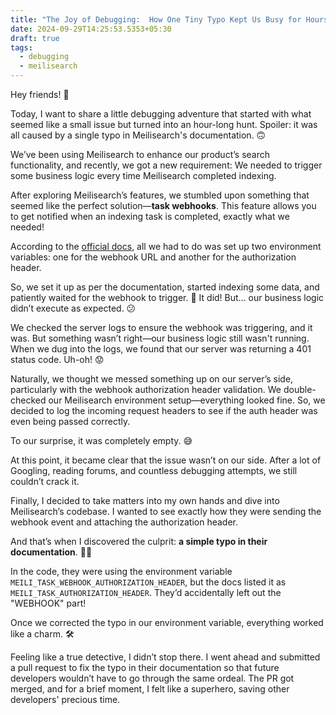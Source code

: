 ```yaml
---
title: "The Joy of Debugging:  How One Tiny Typo Kept Us Busy for Hours"
date: 2024-09-29T14:25:53.5353+05:30
draft: true
tags:
  - debugging
  - meilisearch
---
```


Hey friends! 👋

Today, I want to share a little debugging adventure that started with what seemed like a small issue but turned into an hour-long hunt. Spoiler: it was all caused by a single typo in Meilisearch's documentation. 🙃

We’ve been using Meilisearch to enhance our product’s search functionality, and recently, we got a new requirement: We needed to trigger some business logic every time Meilisearch completed indexing.

After exploring Meilisearch’s features, we stumbled upon something that seemed like the perfect solution—**task webhooks**. This feature allows you to get notified when an indexing task is completed, exactly what we needed!

According to the [official docs](https://www.meilisearch.com/docs/learn/self_hosted/configure_meilisearch_at_launch), all we had to do was set up two environment variables: one for the webhook URL and another for the authorization header.


So, we set it up as per the documentation, started indexing some data, and patiently waited for the webhook to trigger. 🎉 It did! But... our business logic didn’t execute as expected. 😕

We checked the server logs to ensure the webhook was triggering, and it was. But something wasn’t right—our business logic still wasn't running. When we dug into the logs, we found that our server was returning a 401 status code. Uh-oh! 😟

Naturally, we thought we messed something up on our server’s side, particularly with the webhook authorization header validation. We double-checked our Meilisearch environment setup—everything looked fine. So, we decided to log the incoming request headers to see if the auth header was even being passed correctly.

To our surprise, it was completely empty. 😅

At this point, it became clear that the issue wasn’t on our side. After a lot of Googling, reading forums, and countless debugging attempts, we still couldn’t crack it.

Finally, I decided to take matters into my own hands and dive into Meilisearch’s codebase. I wanted to see exactly how they were sending the webhook event and attaching the authorization header.

And that’s when I discovered the culprit: **a simple typo in their documentation**. 🤦‍♂️

In the code, they were using the environment variable `MEILI_TASK_WEBHOOK_AUTHORIZATION_HEADER`, but the docs listed it as `MEILI_TASK_AUTHORIZATION_HEADER`. They’d accidentally left out the "WEBHOOK" part!

Once we corrected the typo in our environment variable, everything worked like a charm. 🛠️

Feeling like a true detective, I didn’t stop there. I went ahead and submitted a pull request to fix the typo in their documentation so that future developers wouldn’t have to go through the same ordeal. The PR got merged, and for a brief moment, I felt like a superhero, saving other developers' precious time. 